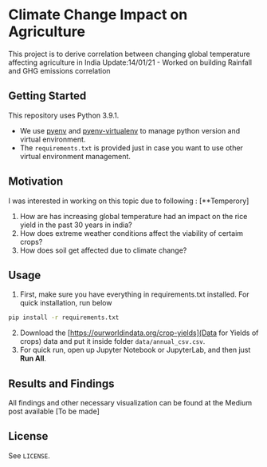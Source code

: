 # Climate Change Impact on Agriculture
This project is to derive correlation between changing global temperature affecting agriculture in India
Update:14/01/21 - Worked on building Rainfall and GHG emissions correlation
## Getting Started
This repository uses Python 3.9.1.

* We use [pyenv](https://github.com/pyenv/pyenv) and [pyenv-virtualenv](https://github.com/pyenv/pyenv-virtualenv) to manage python version and virtual environment.
* The `requirements.txt` is provided just in case you want to use other virtual environment management.
## Motivation

I was interested in working on this topic due to following :
[**Temperory]
1. How are has increasing global temperature had an impact on the rice yield in the past 30 years in india?
2. How does extreme weather conditions affect the viability of certaim crops?
3. How does soil get affected due to climate change?
## Usage

1. First, make sure you have everything in requirements.txt installed. For quick installation, run below
```bash
pip install -r requirements.txt
```
2. Download the [https://ourworldindata.org/crop-yields](Data for Yields of crops) data and put it inside folder `data/annual_csv.csv`.
3. For quick run, open up Jupyter Notebook or JupyterLab, and then just **Run All**.

## Results and Findings

All findings and other necessary visualization can be found at the Medium post available [To be made]
## License

See `LICENSE`.
